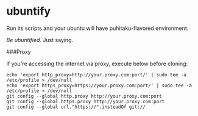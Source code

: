 ubuntify
========

Run its scripts and your ubuntu will have puhitaku-flavored environment.

*Be ubuntified.* Just saying.

###Proxy

If you're accessing the internet via proxy, execute below before cloning:

    echo 'export http_proxy=http://your.proxy.com:port/' | sudo tee -a /etc/profile > /dev/null
    echo 'export https_proxy=https://your.proxy.com:port/' | sudo tee -a /etc/profile > /dev/null
    git config --global http.proxy http://your.proxy.com:port
    git config --global https.proxy http://your.proxy.com:port
    git config --global url."https://".insteadOf git://
